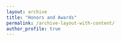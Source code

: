 ```yaml
---
layout: archive
title: "Honors and Awards"
permalink: /archive-layout-with-content/
author_profile: true
---
```




